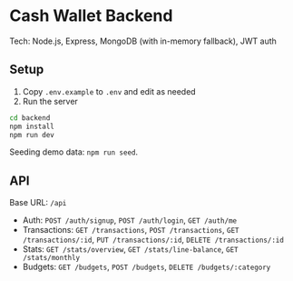 # Cash Wallet Backend

Tech: Node.js, Express, MongoDB (with in-memory fallback), JWT auth

## Setup

1. Copy `.env.example` to `.env` and edit as needed
2. Run the server

```bash
cd backend
npm install
npm run dev
```

Seeding demo data: `npm run seed`.

## API

Base URL: `/api`

- Auth: `POST /auth/signup`, `POST /auth/login`, `GET /auth/me`
- Transactions: `GET /transactions`, `POST /transactions`, `GET /transactions/:id`, `PUT /transactions/:id`, `DELETE /transactions/:id`
- Stats: `GET /stats/overview`, `GET /stats/line-balance`, `GET /stats/monthly`
- Budgets: `GET /budgets`, `POST /budgets`, `DELETE /budgets/:category`
